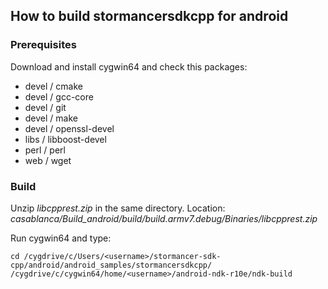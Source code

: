 ## How to build stormancersdkcpp for android

### Prerequisites

Download and install cygwin64 and check this packages:  
- devel / cmake
- devel / gcc-core
- devel / git
- devel / make
- devel / openssl-devel
- libs / libboost-devel
- perl / perl
- web / wget

### Build

Unzip *libcpprest.zip* in the same directory. Location: *casablanca/Build_android/build/build.armv7.debug/Binaries/libcpprest.zip*  

Run cygwin64 and type:
```
cd /cygdrive/c/Users/<username>/stormancer-sdk-cpp/android/android_samples/stormancersdkcpp/
/cygdrive/c/cygwin64/home/<username>/android-ndk-r10e/ndk-build
```
